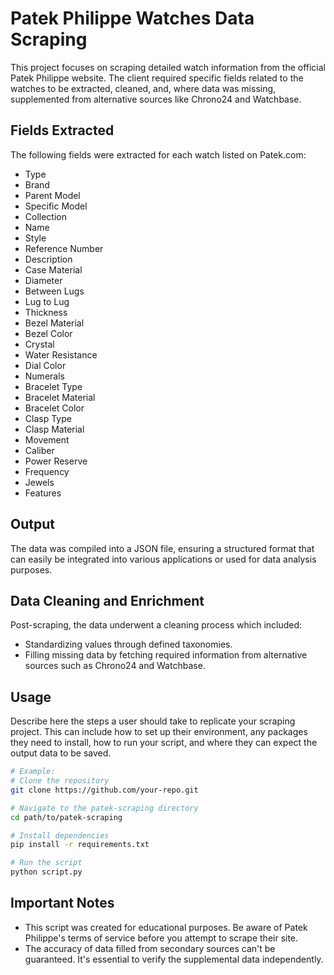 # Patek Philippe Watches Data Scraping

This project focuses on scraping detailed watch information from the official Patek Philippe website. The client required specific fields related to the watches to be extracted, cleaned, and, where data was missing, supplemented from alternative sources like Chrono24 and Watchbase.

## Fields Extracted

The following fields were extracted for each watch listed on Patek.com:

- Type
- Brand
- Parent Model
- Specific Model
- Collection
- Name
- Style
- Reference Number
- Description
- Case Material
- Diameter
- Between Lugs
- Lug to Lug
- Thickness
- Bezel Material
- Bezel Color
- Crystal
- Water Resistance
- Dial Color
- Numerals
- Bracelet Type
- Bracelet Material
- Bracelet Color
- Clasp Type
- Clasp Material
- Movement
- Caliber
- Power Reserve
- Frequency
- Jewels
- Features

## Output

The data was compiled into a JSON file, ensuring a structured format that can easily be integrated into various applications or used for data analysis purposes.

## Data Cleaning and Enrichment

Post-scraping, the data underwent a cleaning process which included:

- Standardizing values through defined taxonomies.
- Filling missing data by fetching required information from alternative sources such as Chrono24 and Watchbase.

## Usage

Describe here the steps a user should take to replicate your scraping project. This can include how to set up their environment, any packages they need to install, how to run your script, and where they can expect the output data to be saved.

```sh
# Example:
# Clone the repository
git clone https://github.com/your-repo.git

# Navigate to the patek-scraping directory
cd path/to/patek-scraping

# Install dependencies
pip install -r requirements.txt

# Run the script
python script.py
```

## Important Notes

-   This script was created for educational purposes. Be aware of Patek Philippe's terms of service before you attempt to scrape their site.
-   The accuracy of data filled from secondary sources can't be guaranteed. It's essential to verify the supplemental data independently.
